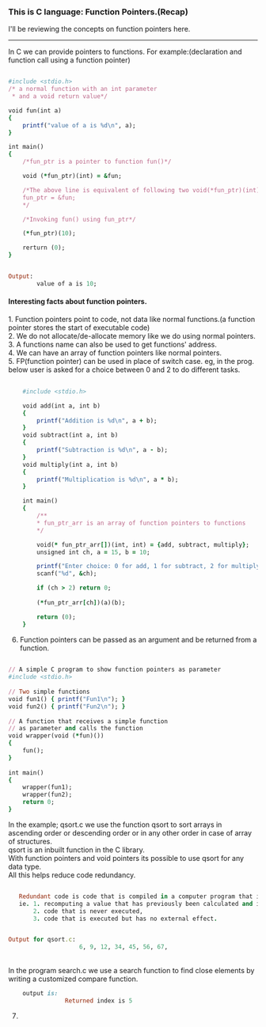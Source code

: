 <h3>This is C language: Function Pointers.(Recap)</h3>

I'll be reviewing the concepts on function pointers here.</br>
<hr>

In C we can provide pointers to functions. For example:(declaration and function call using a function pointer)

```rb

#include <stdio.h>
/* a normal function with an int parameter
 * and a void return value*/

void fun(int a)
{
    printf("value of a is %d\n", a);
}

int main()
{
    /*fun_ptr is a pointer to function fun()*/

    void (*fun_ptr)(int) = &fun;

    /*The above line is equivalent of following two void(*fun_ptr)(int);
    fun_ptr = &fun;
    */

    /*Invoking fun() using fun_ptr*/

    (*fun_ptr)(10);

    rerturn (0);
}

```
```rb

Output:
        value of a is 10;
```

<h4>Interesting facts about function pointers.</h4>
1. Function pointers point to code, not data like normal functions.(a function pointer stores the start of executable code)</br>
2. We do not allocate/de-allocate memory like we do using normal pointers.</br>
3. A functions name can also be used to get functions' address.</br>
4. We can have an array of function pointers like normal pointers.</br>
5. FP(function pointer) can be used in place of switch case. eg, in the prog. below user is asked for a choice between 0 and 2 to do different tasks.
</br>

```rb
    
    #include <stdio.h>

    void add(int a, int b)
    {
        printf("Addition is %d\n", a + b);
    }
    void subtract(int a, int b)
    {
        printf("Subtraction is %d\n", a - b);
    }
    void multiply(int a, int b)
    {
        printf("Multiplication is %d\n", a * b);
    }

    int main()
    {
        /**
        * fun_ptr_arr is an array of function pointers to functions
        */

        void(* fun_ptr_arr[])(int, int) = {add, subtract, multiply};
        unsigned int ch, a = 15, b = 10;

        printf("Enter choice: 0 for add, 1 for subtract, 2 for multiply\n");
        scanf("%d", &ch);

        if (ch > 2) return 0;
        
        (*fun_ptr_arr[ch])(a)(b);

        return (0);
    }
``` 
6. Function pointers can be passed as an argument and be returned from a function. 
```rb
    
// A simple C program to show function pointers as parameter
#include <stdio.h>
  
// Two simple functions
void fun1() { printf("Fun1\n"); }
void fun2() { printf("Fun2\n"); }
  
// A function that receives a simple function
// as parameter and calls the function
void wrapper(void (*fun)())
{
    fun();
}
  
int main()
{
    wrapper(fun1);
    wrapper(fun2);
    return 0;
}

```

In the example; qsort.c we use the function qsort to sort arrays in ascending order or descending order or in any
other order in case of array of structures. </br>
qsort is an inbuilt function in the C library.</br>
 With function pointers and void pointers its possible to use qsort for any data type.</br>
 All this helps reduce code redundancy.
 ```rb

    Redundant code is code that is compiled in a computer program that is unnecessary.
    ie. 1. recomputing a value that has previously been calculated and is still available,
        2. code that is never executed,
        3. code that is executed but has no external effect.
 ```

```rb

Output for qsort.c:
                    6, 9, 12, 34, 45, 56, 67, 

```
</br>
In the program search.c we use a search function to find close elements by writing a customized compare function.

```rb
    output is: 
                Returned index is 5 
```

7. 